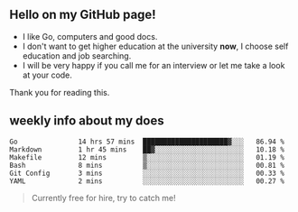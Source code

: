 ## Hello on my GitHub page!

- I like Go, computers and good docs.
- I don't want to get higher education at the university **now**, I choose self education and job searching.
- I will be very happy if you call me for an interview or let me take a look at your code.

Thank you for reading this.

## weekly info about my does
<!--START_SECTION:waka-->

```text
Go               14 hrs 57 mins  █████████████████████▓░░░   86.94 %
Markdown         1 hr 45 mins    ██▓░░░░░░░░░░░░░░░░░░░░░░   10.18 %
Makefile         12 mins         ▒░░░░░░░░░░░░░░░░░░░░░░░░   01.19 %
Bash             8 mins          ▒░░░░░░░░░░░░░░░░░░░░░░░░   00.81 %
Git Config       3 mins          ░░░░░░░░░░░░░░░░░░░░░░░░░   00.33 %
YAML             2 mins          ░░░░░░░░░░░░░░░░░░░░░░░░░   00.27 %
```

<!--END_SECTION:waka-->

> Currently free for hire, try to catch me!
